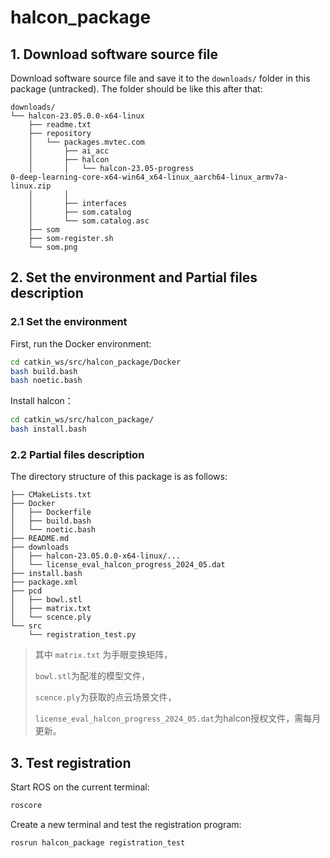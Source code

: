 # halcon_package

## 1. Download software source file
Download software source file and save it to the `downloads/` folder in this package (untracked). The folder should be like this after that:
```bash{.line-numbers}
downloads/
└── halcon-23.05.0.0-x64-linux
    ├── readme.txt
    ├── repository
    │   └── packages.mvtec.com
    │       ├── ai_acc
    │       ├── halcon
    │       │   └── halcon-23.05-progress
0-deep-learning-core-x64-win64_x64-linux_aarch64-linux_armv7a-linux.zip
    │       │
    │       ├── interfaces
    │       ├── som.catalog
    │       └── som.catalog.asc
    ├── som
    ├── som-register.sh
    └── som.png
```

## 2. Set the environment and Partial files description

### 2.1 Set the environment

First, run the Docker environment:

```bash
cd catkin_ws/src/halcon_package/Docker
bash build.bash
bash noetic.bash
```

Install halcon：

```bash
cd catkin_ws/src/halcon_package/
bash install.bash
```

### 2.2 Partial files description

The directory structure of this package is as follows:

```
├── CMakeLists.txt
├── Docker
│   ├── Dockerfile
│   ├── build.bash
│   └── noetic.bash
├── README.md
├── downloads
│   ├── halcon-23.05.0.0-x64-linux/...
│   └── license_eval_halcon_progress_2024_05.dat
├── install.bash
├── package.xml
├── pcd
│   ├── bowl.stl
│   ├── matrix.txt
│   └── scence.ply
└── src
    └── registration_test.py
```

> 其中 `matrix.txt` 为手眼变换矩阵，
>
> `bowl.stl`为配准的模型文件，
>
> `scence.ply`为获取的点云场景文件，
>
> `license_eval_halcon_progress_2024_05.dat`为halcon授权文件，需每月更新。

## 3. Test registration

Start ROS on the current terminal:

```bash
roscore
```

Create a new terminal and test the registration program:

```bash
rosrun halcon_package registration_test
```

